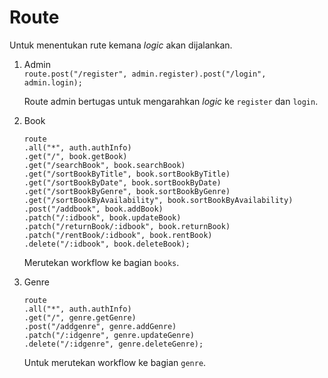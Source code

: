 # Route
Untuk menentukan rute kemana _logic_ akan dijalankan.

1. Admin <br>
`route.post("/register", admin.register).post("/login", admin.login);`

    Route admin bertugas untuk mengarahkan _logic_ ke `register` dan `login`.

2. Book <br>
    ```
    route
    .all("*", auth.authInfo)
    .get("/", book.getBook)
    .get("/searchBook", book.searchBook)
    .get("/sortBookByTitle", book.sortBookByTitle)
    .get("/sortBookByDate", book.sortBookByDate)
    .get("/sortBookByGenre", book.sortBookByGenre)
    .get("/sortBookByAvailability", book.sortBookByAvailability)
    .post("/addbook", book.addBook)
    .patch("/:idbook", book.updateBook)
    .patch("/returnBook/:idbook", book.returnBook)
    .patch("/rentBook/:idbook", book.rentBook)
    .delete("/:idbook", book.deleteBook);
    ```
    Merutekan workflow ke bagian `books`.

3. Genre
    ```
    route
    .all("*", auth.authInfo)
    .get("/", genre.getGenre)
    .post("/addgenre", genre.addGenre)
    .patch("/:idgenre", genre.updateGenre)
    .delete("/:idgenre", genre.deleteGenre);
    ```
    Untuk merutekan workflow ke bagian `genre`.

    